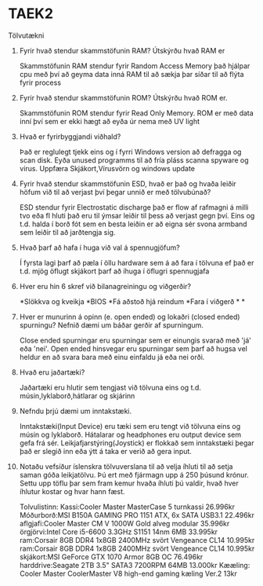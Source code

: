 # TAEK2
Tölvutækni

1. Fyrir hvað stendur skammstöfunin RAM? Útskýrðu hvað RAM er

	Skammstöfunin RAM stendur fyrir Random Access Memory það hjálpar cpu með því að geyma data inná RAM til að sækja þar síðar til að flýta fyrir process

2. Fyrir hvað stendur skammstöfunin ROM? Útskýrðu hvað ROM er.

	Skammstöfunin ROM stendur fyrir Read Only Memory. ROM er með data inní því sem er ekki hægt að eyða úr nema með UV light

3. Hvað er fyrirbyggjandi viðhald?
	
	Það er reglulegt tjekk eins og í fyrri Windows version  að defragga og scan disk. Eyða unused programms til að fría pláss scanna spyware og virus. Uppfæra Skjákort,Vírusvörn og windows update
	
4. Fyrir hvað stendur skammstöfunin ESD, hvað er það og hvaða leiðir höfum við til að
verjast því þegar unnið er með tölvubúnað?
	
	ESD stendur fyrir Electrostatic discharge það er flow af rafmagni á milli tvo eða fl hluti það eru til ýmsar leiðir til þess að verjast gegn því. Eins og t.d. halda í borð fót sem en besta leiðin er að eigna sér svona armband sem leiðir til að jarðtengja sig.

5. Hvað þarf að hafa í huga við val á spennugjöfum?

	Í fyrsta lagi þarf að pæla í öllu hardware sem á að fara í tölvuna ef það er t.d. mjög öflugt skjákort þarf að íhuga í öflugri spennugjafa

6. Hver eru hin 6 skref við bilanagreiningu og viðgerðir?

	*Slökkva og kveikja
	*BIOS
	*Fá aðstoð hjá reindum
	*Fara í viðgerð
	*
	*

7. Hver er munurinn á opinn (e. open ended) og lokaðri (closed ended) spurningu?
Nefnið dæmi um báðar gerðir af spurningum.

	Close ended spurningar eru spurningar sem er einungis svarað með 'já' eða 'nei'. Open ended hinsvegar eru spurningar sem þarf að hugsa vel heldur en að svara bara með einu einfaldu já eða nei orði.

8. Hvað eru jaðartæki?

	Jaðartæki eru hlutir sem tengjast við tölvuna eins og t.d. músin,lyklaborð,hátlarar og skjárinn

9. Nefndu þrjú dæmi um inntakstæki.

	Inntakstæki(Input Device) eru tæki sem eru tengt við tölvuna eins og músin og lyklaborð. Hátalarar og headphones eru output device sem gefa frá sér. Leikjafjarstýring(Joystick) er flokkað sem inntakstæki þegar það er slegið inn eða ýtt á taka er verið að gera input.

10. Notaðu vefsíður íslenskra tölvuverslana til að velja íhluti til að setja saman góða
leikjatölvu. Þú ert með fjármagn upp á 250 þúsund krónur. Settu upp töflu þar sem
fram kemur hvaða íhluti þú valdir, hvað hver íhlutur kostar og hvar hann fæst.

	Tolvulistinn: 
	Kassi:Cooler Master MasterCase 5 turnkassi 26.996kr
	Móðurborð:MSI B150A GAMING PRO 1151 ATX, 6x SATA USB3.1 22.496kr
	aflgjafi:Cooler Master CM V 1000W Gold alveg modular 35.996kr
	örgjörvi:Intel Core i5-6600 3.3GHz S1151 14nm 6MB 33.995kr
	ram:Corsair 8GB DDR4 1x8GB 2400MHz svört Vengeance CL14 10.995kr
	ram:Corsair 8GB DDR4 1x8GB 2400MHz svört Vengeance CL14 10.995kr
	skjákort:MSI GeForce GTX 1070 Armor 8GB OC 76.496kr
	harddrive:Seagate 2TB 3.5" SATA3 7200RPM 64MB 13.000kr
	Kææling: Cooler Master CoolerMaster V8 high-end gaming kæling Ver.2 13kr
